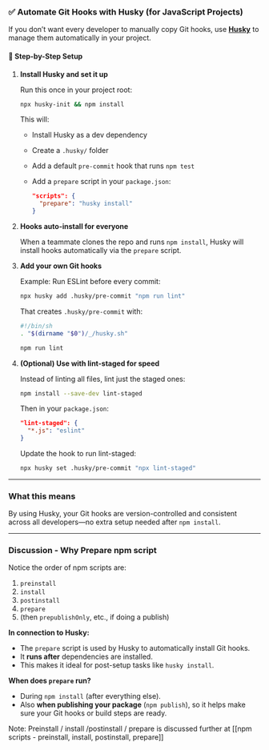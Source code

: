 
### ✅ Automate Git Hooks with Husky (for JavaScript Projects)

If you don’t want every developer to manually copy Git hooks, use [**Husky**](https://typicode.github.io/husky/) to manage them automatically in your project.

#### 🧰 Step-by-Step Setup

1. **Install Husky and set it up**
    
    Run this once in your project root:
    
    ```bash
    npx husky-init && npm install
    ```
    
    This will:
    
    - Install Husky as a dev dependency
        
    - Create a `.husky/` folder
        
    - Add a default `pre-commit` hook that runs `npm test`
        
    - Add a `prepare` script in your `package.json`:
        
        ```json
        "scripts": {
          "prepare": "husky install"
        }
        ```
        
2. **Hooks auto-install for everyone**
    
    When a teammate clones the repo and runs `npm install`, Husky will install hooks automatically via the `prepare` script.
    
3. **Add your own Git hooks**
    
    Example: Run ESLint before every commit:
    
    ```bash
    npx husky add .husky/pre-commit "npm run lint"
    ```
    
    That creates `.husky/pre-commit` with:
    
    ```bash
    #!/bin/sh
    . "$(dirname "$0")/_/husky.sh"
    
    npm run lint
    ```
    
4. **(Optional) Use with lint-staged for speed**
    
    Instead of linting all files, lint just the staged ones:
    
    ```bash
    npm install --save-dev lint-staged
    ```
    
    Then in your `package.json`:
    
    ```json
    "lint-staged": {
      "*.js": "eslint"
    }
    ```
    
    Update the hook to run lint-staged:
    
    ```bash
    npx husky set .husky/pre-commit "npx lint-staged"
    ```
    

---

### What this means
By using Husky, your Git hooks are version-controlled and consistent across all developers—no extra setup needed after `npm install`.

---

### Discussion - Why Prepare npm script

Notice the order of npm scripts are:
1. `preinstall`
2. `install`
3. `postinstall`
4. `prepare`
5. (then `prepublishOnly`, etc., if doing a publish)


**In connection to Husky:**
- The `prepare` script is used by Husky to automatically install Git hooks.
- It **runs after** dependencies are installed.
- This makes it ideal for post-setup tasks like `husky install`.

**When does `prepare` run?**

- During `npm install` (after everything else).
- Also **when publishing your package** (`npm publish`), so it helps make sure your Git hooks or build steps are ready.

Note:
Preinstall / install /postinstall / prepare is discussed further at [[npm scripts - preinstall, install, postinstall, prepare]]